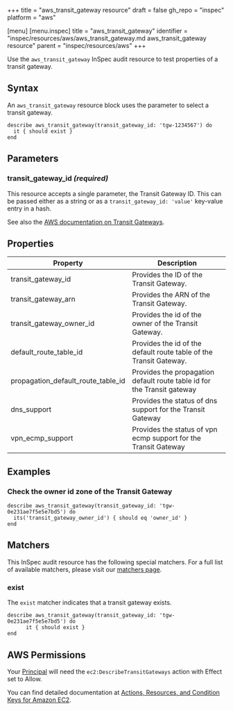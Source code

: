 +++
title = "aws_transit_gateway resource"
draft = false
gh_repo = "inspec"
platform = "aws"

[menu]
  [menu.inspec]
    title = "aws_transit_gateway"
    identifier = "inspec/resources/aws/aws_transit_gateway.md aws_transit_gateway resource"
    parent = "inspec/resources/aws"
+++

Use the `aws_transit_gateway` InSpec audit resource to test properties of a transit gateway.

## Syntax

An `aws_transit_gateway` resource block uses the parameter to select a transit gateway.

    describe aws_transit_gateway(transit_gateway_id: 'tgw-1234567') do
      it { should exist }
    end

## Parameters

### transit_gateway_id _(required)_

This resource accepts a single parameter, the Transit Gateway ID.
This can be passed either as a string or as a `transit_gateway_id: 'value'` key-value entry in a hash.

See also the [AWS documentation on Transit Gateways](https://docs.aws.amazon.com/vpc/latest/tgw/).

## Properties

| Property                           | Description                                                             |
| ---------------------------------- | ----------------------------------------------------------------------- |
| transit_gateway_id                 | Provides the ID of the Transit Gateway.                                 |
| transit_gateway_arn                | Provides the ARN of the Transit Gateway.                                |
| transit_gateway_owner_id           | Provides the id of the owner of the Transit Gateway.                    |
| default_route_table_id             | Provides the id of the default route table of the Transit Gateway.      |
| propagation_default_route_table_id | Provides the propagation default route table id for the Transit gateway |
| dns_support                        | Provides the status of dns support for the Transit Gateway              |
| vpn_ecmp_support                   | Provides the status of vpn ecmp support for the Transit Gateway         |

## Examples

### Check the owner id zone of the Transit Gateway

    describe aws_transit_gateway(transit_gateway_id: 'tgw-0e231ae7f5e5e7bd5') do
      its('transit_gateway_owner_id') { should eq 'owner_id' }
    end

## Matchers

This InSpec audit resource has the following special matchers. For a full list of available matchers, please visit our [matchers page](/inspec/matchers/).

### exist

The `exist` matcher indicates that a transit gateway exists.

    describe aws_transit_gateway(transit_gateway_id: 'tgw-0e231ae7f5e5e7bd5') do
          it { should exist }
    end

## AWS Permissions

Your [Principal](https://docs.aws.amazon.com/IAM/latest/UserGuide/intro-structure.html#intro-structure-principal) will need the `ec2:DescribeTransitGateways` action with Effect set to Allow.

You can find detailed documentation at [Actions, Resources, and Condition Keys for Amazon EC2](https://docs.aws.amazon.com/IAM/latest/UserGuide/list_amazonec2.html).
